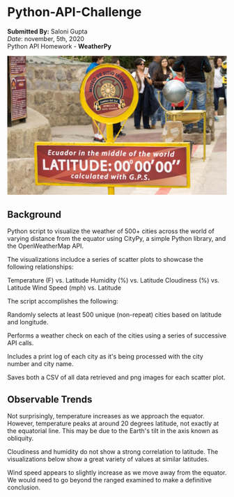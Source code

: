 # Python-API-Challenge

**Submitted By:** Saloni Gupta\
_Date_: november, 5th, 2020\
Python API Homework - **WeatherPy** <br/>

![Equator image](./WeatherPy/Images/equatorsign.png)

## Background <br/>
Python script to visualize the weather of 500+ cities across the world of varying distance from the equator using CityPy, a simple Python library, and the OpenWeatherMap API.

The visualizations includce a series of scatter plots to showcase the following relationships:

Temperature (F) vs. Latitude Humidity (%) vs. Latitude Cloudiness (%) vs. Latitude Wind Speed (mph) vs. Latitude

The script accomplishes the following:

Randomly selects at least 500 unique (non-repeat) cities based on latitude and longitude.

Performs a weather check on each of the cities using a series of successive API calls.

Includes a print log of each city as it's being processed with the city number and city name.

Saves both a CSV of all data retrieved and png images for each scatter plot.

## Observable Trends
Not surprisingly, temperature increases as we approach the equator. However, temperature peaks at around 20 degrees latitude, not exactly at the equatorial line. This may be due to the Earth's tilt in the axis known as obliquity.

Cloudiness and humidity do not show a strong correlation to latitude. The visualizations below show a great variety of values at similar latitudes.

Wind speed appears to slightly increase as we move away from the equator. We would need to go beyond the ranged examined to make a definitive conclusion.

